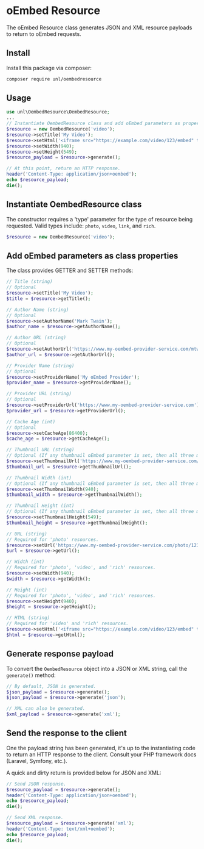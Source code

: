 # oEmbed Resource

The oEmbed Resource class generates JSON and XML resource payloads to return to oEmbed requests.

## Install

Install this package via composer:

``` bash
composer require unl/oembedresource
```

## Usage

``` php
use unl\OembedResource\OembedResource;
...
// Instantiate OembedResource class and add oEmbed parameters as properties.
$resource = new OembedResource('video');
$resource->setTitle('My Video');
$resource->setHtml('<iframe src="https://example.com/video/123/embed" title="My Video" allowfullscreen frameborder="0"></iframe>');
$resource->setWidth(940);
$resource->setHeight(549);
$resource_payload = $resource->generate();

// At this point, return an HTTP response.
header('Content-Type: application/json+oembed');
echo $resource_payload;
die();
```

## Instantiate OembedResource class

The constructor requires a 'type' parameter for the type of resource being requested. Valid types include: `photo`, `video`, `link`, and `rich`.

``` php
$resource = new OembedResource('video');
```

## Add oEmbed parameters as class properties

The class provides GETTER and SETTER methods:

``` php
// Title (string)
// Optional
$resource->setTitle('My Video');
$title = $resource->getTitle();

// Author Name (string)
// Optional
$resource->setAuthorName('Mark Twain');
$author_name = $resource->getAuthorName();

// Author URL (string)
// Optional
$resource->setAuthorUrl('https://www.my-oembed-provider-service.com/mtwain');
$author_url = $resource->getAuthorUrl();

// Provider Name (string)
// Optional
$resource->setProviderName('My oEmbed Provider');
$provider_name = $resource->getProviderName();

// Provider URL (string)
// Optional
$resource->setProviderUrl('https://www.my-oembed-provider-service.com');
$provider_url = $resource->getProviderUrl();

// Cache Age (int)
// Optional
$resource->setCacheAge(86400);
$cache_age = $resource->getCacheAge();

// Thumbnail URL (string)
// Optional (If any thumbnail oEmbed parameter is set, then all three must be set.)
$resource->setThumbnailUrl('https://www.my-oembed-provider-service.com/video/123/thumbnail.jpg');
$thumbnail_url = $resource->getThumbnailUrl();

// Thumbnail Width (int)
// Optional (If any thumbnail oEmbed parameter is set, then all three must be set.)
$resource->setThumbnailWidth(940);
$thumbnail_width = $resource->getThumbnailWidth();

// Thumbnail Height (int)
// Optional (If any thumbnail oEmbed parameter is set, then all three must be set.)
$resource->setThumbnailHeight(549);
$thumbnail_height = $resource->getThumbnailHeight();

// URL (string)
// Required for 'photo' resources.
$resource->setUrl('https://www.my-oembed-provider-service.com/photo/123.jpg');
$url = $resource->getUrl();

// Width (int)
// Required for 'photo', 'video', and 'rich' resources.
$resource->setWidth(940);
$width = $resource->getWidth();

// Height (int)
// Required for 'photo', 'video', and 'rich' resources.
$resource->setHeight(940);
$height = $resource->getHeight();

// HTML (string)
// Required for 'video' and 'rich' resources.
$resource->setHtml('<iframe src="https://example.com/video/123/embed" title="My Video" allowfullscreen frameborder="0"></iframe>');
$html = $resource->getHtml();

```

## Generate response payload

To convert the `OembedResource` object into a JSON or XML string, call the `generate()` method:

``` php
// By default, JSON is generated.
$json_payload = $resource->generate();
$json_payload = $resource->generate('json');

// XML can also be generated.
$xml_payload = $resource->generate('xml');

```

## Send the response to the client

One the payload string has been generated, it's up to the instantiating code to return an HTTP response to the client. Consult your PHP framework docs (Laravel, Symfony, etc.). 

A quick and dirty return is provided below for JSON and XML:

``` php
// Send JSON response.
$resource_payload = $resource->generate();
header('Content-Type: application/json+oembed');
echo $resource_payload;
die();
```

``` php
// Send XML response.
$resource_payload = $resource->generate('xml');
header('Content-Type: text/xml+oembed');
echo $resource_payload;
die();
```
